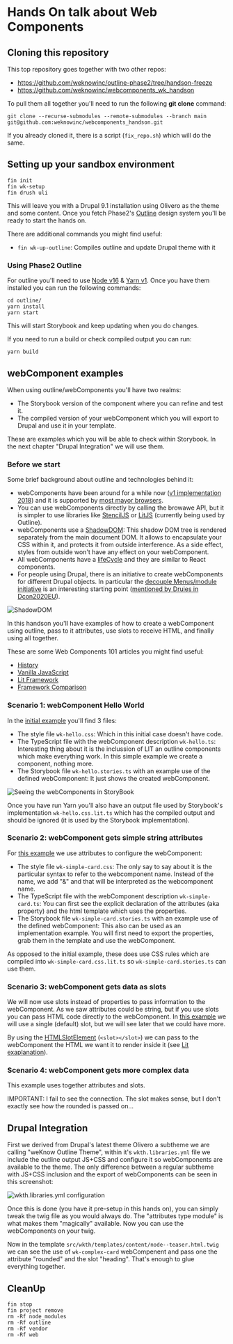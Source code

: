# Hands On talk about Web Components

## Cloning this repository

This top repository goes together with two other repos:

- https://github.com/weknowinc/outline-phase2/tree/handson-freeze
- https://github.com/weknowinc/webcomponents_wk_handson

To pull them all together you'll need to run the following **git clone** command:

```
git clone --recurse-submodules --remote-submodules --branch main git@github.com:weknowinc/webcomponents_handson.git
```

If you already cloned it, there is a script (`fix_repo.sh`) which will do the same.

## Setting up your sandbox environment

```
fin init
fin wk-setup
fin drush uli
```

This will leave you with a Drupal 9.1 installation using Olivero as the theme and some content.
Once you fetch Phase2's [Outline](https://github.com/phase2/outline) design system you'll be ready to start the hands on.

There are additional commands you might find useful:

- ```fin wk-up-outline```: Compiles outline and update Drupal theme with it

### Using Phase2 Outline

For outline you'll need to use [Node v16](https://nodejs.org/en/download/package-manager/#nvm) & [Yarn v1](https://classic.yarnpkg.com/lang/en/docs/install/).
Once you have them installed you can run the following commands:

```
cd outline/
yarn install
yarn start
```

This will start Storybook and keep updating when you do changes.

If you need to run a build or check compiled output you can run:

```
yarn build
```

## webComponent examples

When using outline/webComponents you'll have two realms:

- The Storybook version of the component where you can refine and test it.
- The compiled version of your webComponent which you will export to Drupal and use it in your template.

These are examples which you will be able to check within Storybook. In the next chapter "Drupal Integration" we will use them.

### Before we start

Some brief background about outline and technologies behind it:

- webComponents have been around for a while now ([v1 implementation 2018](https://medium.com/@pablortsal/the-year-of-web-components-c92960830d00)) and it is supported by [most mayor browsers](https://developer.mozilla.org/en-US/docs/Web/Web_Components#browser_compatibility).
- You can use webComponents directly by calling the browawe API, but it is simpler to use libraries like [StencilJS](https://stenciljs.com/) or [LitJS](https://lit.dev/) (currently being used by Outline).
- webComponents use a [ShadowDOM](https://developer.mozilla.org/en-US/docs/Web/Web_Components/Using_shadow_DOM): This shadow DOM tree is rendered separately from the main document DOM. It allows to encapsulate your CSS within it, and protects it from outside interference. As a side effect, styles from outside won't have any effect on your webComponent.
- All webComponents have a [lifeCycle](https://developer.mozilla.org/en-US/docs/Web/Web_Components/Using_custom_elements#using_the_lifecycle_callbacks) and they are similar to React components.
- For people using Drupal, there is an initiative to create webComponents for different Drupal objects. In particular the [decouple Menus/module initiative](https://www.drupal.org/project/decoupled_menus_initiative) is an interesting starting point ([mentioned by Druies in Dcon2020EU](https://dri.es/state-of-drupal-presentation-july-2020)).

![ShadowDOM](./resources/ShadowDOM.jpg "ShadowDOM")

In this handson you'll have examples of how to create a webComponent using outline, pass to it attributes, use slots to receive HTML, and finally using all together.

These are some Web Components 101 articles you might find useful:

- [History](https://dev.to/this-is-learning/web-components-101-history-2p24)
- [Vanilla JavaScript](https://dev.to/this-is-learning/web-components-101-vanilla-javascript-2pja)
- [Lit Framework](https://dev.to/this-is-learning/web-components-101-lit-framework-3en1)
- [Framework Comparison](https://dev.to/this-is-learning/web-components-101-framework-comparison-989)

### Scenario 1: webComponent Hello World

In the [initial example](https://github.com/weknowinc/webcomponents_wk_handson/tree/main/wk-hello) you'll find 3 files:

- The style file `wk-hello.css`: Which in this initial case doesn't have code.
- The TypeScript file with the webComponent description `wk-hello.ts`: Interesting thing about it is the inclussion of LIT an outline components which make everything work. In this simple example we create a component, nothing more.
- The Storybook file `wk-hello.stories.ts` with an example use of the defined webComponent: It just shows the created webComponent.

![Seeing the webComponents in StoryBook](./resources/Outline-Phase2-StoryBook.jpg "StoryBook")

Once you have run Yarn you'll also have an output file used by Storybook's implementation `wk-hello.css.lit.ts` which has the compiled output and should be ignored (it is used by the Storybook implementation).

### Scenario 2: webComponent gets simple string attributes

For [this example](https://github.com/weknowinc/webcomponents_wk_handson/tree/main/wk-simple-card) we use attributes to configure the webComponent:

- The style file `wk-simple-card.css`: The only say to say about it is the particular syntax to refer to the webcomponent name. Instead of the name, we add "&" and that will be interpreted as the webcomponent name.
- The TypeScript file with the webComponent description `wk-simple-card.ts`: You can first see the explicit declaration of the attributes (aka property) and the html template which uses the properties.
- The Storybook file `wk-simple-card.stories.ts` with an example use of the defined webComponent: This also can be used as an implementation example. You will first need to export the properties, grab them in the template and use the webComponent.

As opposed to the initial example, these does use CSS rules which are compiled into `wk-simple-card.css.lit.ts` so `wk-simple-card.stories.ts` can use them.

### Scenario 3: webComponent gets data as slots

We will now use slots instead of properties to pass information to the webComponent. As we saw attributes could be string, but if you use slots you can pass HTML code directly to the webComponent. In [this example](https://github.com/weknowinc/webcomponents_wk_handson/tree/main/wk-biography) we will use a single (default) slot, but we will see later that we could have more.

By using the [HTMLSlotElement](https://developer.mozilla.org/en-US/docs/Web/API/HTMLSlotElement) (`<slot></slot>`) we can pass to the webComponent the HTML we want it to render inside it (see [Lit exaplanation](https://lit.dev/docs/components/shadow-dom/#slots)).

### Scenario 4: webComponent gets more complex data

This example uses together attributes and slots.

IMPORTANT: I fail to see the connection. The slot makes sense, but I don't exactly see how the rounded is passed on...



## Drupal Integration

First we derived from Drupal's latest theme Olivero a subtheme we are calling "weKnow Outline Theme", within it's ```wkth.libraries.yml``` file we include the outline output JS+CSS and configure it so webComponents are available to the theme. The only difference between a regular subtheme with JS+CSS inclusion and the export of webComponents can be seen in this screenshot:

![wkth.libraries.yml configuration](./resources/wkth_libraries_yml.png "wkth.libraries.yml")

Once this is done (you have it pre-setup in this hands on), you can simply tweak the twig file as you would always do. The "attributes type module" is what makes them "magically" available. Now you can use the webComponents on your twig.

Now in the template ```src/wkth/templates/content/node--teaser.html.twig``` we can see the use of ```wk-complex-card``` webCompenent and pass one the attribute "rounded" and the slot "heading". That's enough to glue everything together.

## CleanUp

```
fin stop
fin project remove
rm -Rf node_modules
rm -Rf outline
rm -Rf vendor
rm -Rf web
```
